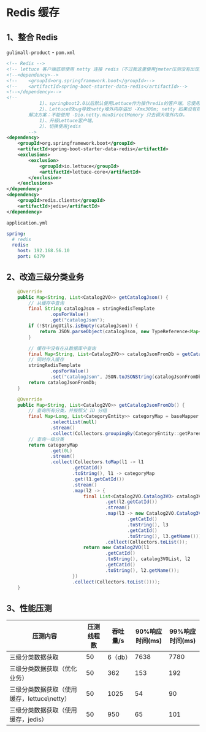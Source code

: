 # Redis 缓存

## 1、整合 Redis

`gulimall-product` - `pom.xml`

```xml
<!-- Redis -->
<!-- lettuce 客户端底层使用 netty 连接 redis（不过我这里使用jmeter压测没有出现异常，不知道是不是因为使用的版本比老师的版本高的原因-->
<!--<dependency>-->
<!--    <groupId>org.springframework.boot</groupId>-->
<!--    <artifactId>spring-boot-starter-data-redis</artifactId>-->
<!--</dependency>-->
<!--
            1)、springboot2.0以后默认使用Lettuce作为操作redis的客户端。它使用netty进行网络通信。
            2)、Lettuce的bug导致netty堆外内存溢出 -Xmx300m; netty 如果没有指定堆外内存，默认使用 -Xmx300m 可以通过 -Dio.netty.maxDirectMemory 进行设置
        解决方案：不能使用 -Dio.netty.maxDirectMemory 只去调大堆外内存。
            1)、升级Lettuce客户端。
            2）、切换使用jedis
        -->
<dependency>
    <groupId>org.springframework.boot</groupId>
    <artifactId>spring-boot-starter-data-redis</artifactId>
    <exclusions>
        <exclusion>
            <groupId>io.lettuce</groupId>
            <artifactId>lettuce-core</artifactId>
        </exclusion>
    </exclusions>
</dependency>
<dependency>
    <groupId>redis.clients</groupId>
    <artifactId>jedis</artifactId>
</dependency>
```

`application.yml`

```yaml
spring:
  # redis
  redis:
    host: 192.168.56.10
    port: 6379
```



## 2、改造三级分类业务

```java
    @Override
    public Map<String, List<Catalog2VO>> getCatalogJson() {
        // 从缓存中查询
        final String catalogJson = stringRedisTemplate
                .opsForValue()
                .get("catalogJson");
        if (!StringUtils.isEmpty(catalogJson)) {
            return JSON.parseObject(catalogJson, new TypeReference<Map<String, List<Catalog2VO>>>() {});
        }

        // 缓存中没有在从数据库中查询
        final Map<String, List<Catalog2VO>> catalogJsonFromDb = getCatalogJsonFromDb();
        // 同时存入缓存
        stringRedisTemplate
                .opsForValue()
                .set("catalogJson", JSON.toJSONString(catalogJsonFromDb));
        return catalogJsonFromDb;
    }

    @Override
    public Map<String, List<Catalog2VO>> getCatalogJsonFromDb() {
        // 查询所有分类，并按照父 ID 分组
        final Map<Long, List<CategoryEntity>> categoryMap = baseMapper
                .selectList(null)
                .stream()
                .collect(Collectors.groupingBy(CategoryEntity::getParentCid));
        // 查询一级分类
        return categoryMap
                .get(0L)
                .stream()
                .collect(Collectors.toMap(l1 -> l1
                        .getCatId()
                        .toString(), l1 -> categoryMap
                        .get(l1.getCatId())
                        .stream()
                        .map(l2 -> {
                            final List<Catalog2VO.Catalog3VO> catalog3VOList = categoryMap
                                    .get(l2.getCatId())
                                    .stream()
                                    .map(l3 -> new Catalog2VO.Catalog3VO(l2
                                            .getCatId()
                                            .toString(), l3
                                            .getCatId()
                                            .toString(), l3.getName()))
                                    .collect(Collectors.toList());
                            return new Catalog2VO(l1
                                    .getCatId()
                                    .toString(), catalog3VOList, l2
                                    .getCatId()
                                    .toString(), l2.getName());
                        })
                        .collect(Collectors.toList())));
    }
```



## 3、性能压测

| 压测内容                                    | 压测线程数 | 吞吐量/s | 90%响应时间(ms) | 99%响应时间(ms) |
| ------------------------------------------- | ---------- | -------- | --------------- | --------------- |
| 三级分类数据获取                            | 50         | 6（db）  | 7638            | 7780            |
| 三级分类数据获取（优化业务）                | 50         | 362      | 153             | 192             |
| 三级分类数据获取（使用缓存，lettuce\netty） | 50         | 1025     | 54              | 90              |
| 三级分类数据获取（使用缓存，jedis）         | 50         | 950      | 65              | 101             |

